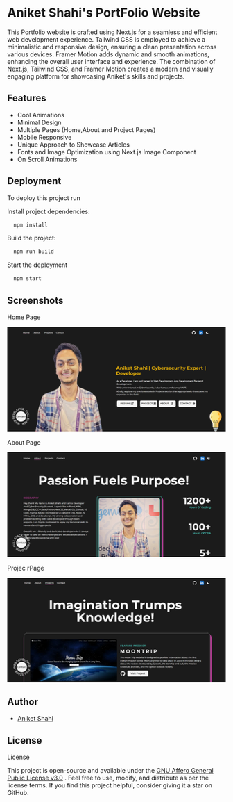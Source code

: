 
# Aniket Shahi's PortFolio Website

This Portfolio website is crafted using Next.js for a seamless and efficient web development experience.
Tailwind CSS is employed to achieve a minimalistic and responsive design, ensuring a clean presentation across various devices. 
Framer Motion adds dynamic and smooth animations, enhancing the overall user interface and experience.
The combination of Next.js, Tailwind CSS, and Framer Motion creates a modern and visually engaging platform for showcasing Aniket's skills and projects.









## Features

- Cool Animations
- Minimal Design
- Multiple Pages (Home,About and Project Pages)
- Mobile Responsive
- Unique Approach to Showcase Articles
- Fonts and Image Optimization using Next.js Image Component
- On Scroll Animations


## Deployment

To deploy this project run

Install project dependencies:

```bash
  npm install
```
Build the project:
```bash
  npm run build
```
Start the deployment
```bash
  npm start
```
## Screenshots
Home Page

![App Screenshot](https://github.com/aniket0608/Ani_Portfolio/blob/main/public/images/profile/Home.png)

About Page 

![App Screenshot](https://github.com/aniket0608/Ani_Portfolio/blob/main/public/images/profile/About.png)

Projec rPage 

![App Screenshot](https://github.com/aniket0608/Ani_Portfolio/blob/main/public/images/profile/Pj.png)







## Author

- [Aniket Shahi](https://www.github.com/aniket0608)


## License
License

This project is open-source and available under the [GNU Affero General Public License v3.0](https://github.com/aniket0608/Ani_Portfolio/blob/main/LICENSE.md)
. Feel free to use, modify, and distribute as per the license terms. If you find this project helpful, consider giving it a star on GitHub.


